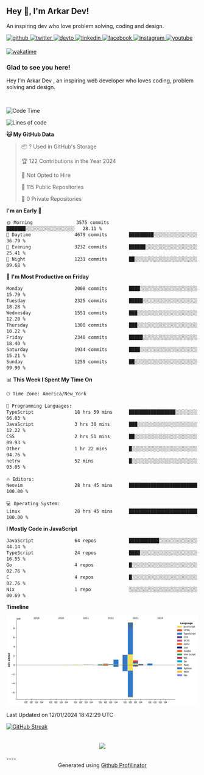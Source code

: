 ## Hey 👋, I'm Arkar Dev!  

An inspiring dev who love problem solving, coding and design.

<a href="https://github.com/Riley1101" target="_blank">
<img src=https://img.shields.io/badge/github-%2324292e.svg?&style=for-the-badge&logo=github&logoColor=white alt=github style="margin-bottom: 5px;" />
</a>
<a href="https://twitter.com/arkardev" target="_blank">
<img src=https://img.shields.io/badge/twitter-%2300acee.svg?&style=for-the-badge&logo=twitter&logoColor=white alt=twitter style="margin-bottom: 5px;" />
</a>
<a href="https://dev.to/riley1101" target="_blank">
<img src=https://img.shields.io/badge/dev.to-%2308090A.svg?&style=for-the-badge&logo=dev.to&logoColor=white alt=devto style="margin-bottom: 5px;" />
</a>
<a href="https://linkedin.com/in/arkar-kaung-myat" target="_blank">
<img src=https://img.shields.io/badge/linkedin-%231E77B5.svg?&style=for-the-badge&logo=linkedin&logoColor=white alt=linkedin style="margin-bottom: 5px;" />
</a>
<a href="https://www.facebook.com/riley.eileen.75" target="_blank">
<img src=https://img.shields.io/badge/facebook-%232E87FB.svg?&style=for-the-badge&logo=facebook&logoColor=white alt=facebook style="margin-bottom: 5px;" />
</a>
<a href="https://instagram.com/rileys1101" target="_blank">
<img src=https://img.shields.io/badge/instagram-%23000000.svg?&style=for-the-badge&logo=instagram&logoColor=white alt=instagram style="margin-bottom: 5px;" />
</a>
<a href="https://www.youtube.com/channel/UC_RfEQCC3gL2AzsFFAABikg" target="_blank">
<img src=https://img.shields.io/badge/youtube-%23EE4831.svg?&style=for-the-badge&logo=youtube&logoColor=white alt=youtube style="margin-bottom: 5px;" />
</a>  
  
[![wakatime](https://wakatime.com/badge/user/cf23b6e3-75f8-4c04-b0e3-273191c8d2ec.svg)](https://wakatime.com/@cf23b6e3-75f8-4c04-b0e3-273191c8d2ec)


### Glad to see you here!  
Hey I’m Arkar Dev , an inspiring web developer who loves coding, problem solving and design.

<br/>

<!--START_SECTION:waka-->
![Code Time](http://img.shields.io/badge/Code%20Time-869%20hrs%2033%20mins-blue)

![Lines of code](https://img.shields.io/badge/From%20Hello%20World%20I%27ve%20Written-15.1%20million%20lines%20of%20code-blue)

**🐱 My GitHub Data** 

> 📦 ? Used in GitHub's Storage 
 > 
> 🏆 122 Contributions in the Year 2024
 > 
> 🚫 Not Opted to Hire
 > 
> 📜 115 Public Repositories 
 > 
> 🔑 0 Private Repositories 
 > 
**I'm an Early 🐤** 

```text
🌞 Morning                3575 commits        ███████░░░░░░░░░░░░░░░░░░   28.11 % 
🌆 Daytime                4679 commits        █████████░░░░░░░░░░░░░░░░   36.79 % 
🌃 Evening                3232 commits        ██████░░░░░░░░░░░░░░░░░░░   25.41 % 
🌙 Night                  1231 commits        ██░░░░░░░░░░░░░░░░░░░░░░░   09.68 % 
```
📅 **I'm Most Productive on Friday** 

```text
Monday                   2008 commits        ████░░░░░░░░░░░░░░░░░░░░░   15.79 % 
Tuesday                  2325 commits        █████░░░░░░░░░░░░░░░░░░░░   18.28 % 
Wednesday                1551 commits        ███░░░░░░░░░░░░░░░░░░░░░░   12.20 % 
Thursday                 1300 commits        ███░░░░░░░░░░░░░░░░░░░░░░   10.22 % 
Friday                   2340 commits        █████░░░░░░░░░░░░░░░░░░░░   18.40 % 
Saturday                 1934 commits        ████░░░░░░░░░░░░░░░░░░░░░   15.21 % 
Sunday                   1259 commits        ██░░░░░░░░░░░░░░░░░░░░░░░   09.90 % 
```


📊 **This Week I Spent My Time On** 

```text
🕑︎ Time Zone: America/New_York

💬 Programming Languages: 
TypeScript               18 hrs 59 mins      █████████████████░░░░░░░░   66.03 % 
JavaScript               3 hrs 30 mins       ███░░░░░░░░░░░░░░░░░░░░░░   12.22 % 
CSS                      2 hrs 51 mins       ██░░░░░░░░░░░░░░░░░░░░░░░   09.93 % 
Other                    1 hr 22 mins        █░░░░░░░░░░░░░░░░░░░░░░░░   04.76 % 
netrw                    52 mins             █░░░░░░░░░░░░░░░░░░░░░░░░   03.05 % 

🔥 Editors: 
Neovim                   28 hrs 45 mins      █████████████████████████   100.00 % 

💻 Operating System: 
Linux                    28 hrs 45 mins      █████████████████████████   100.00 % 
```

**I Mostly Code in JavaScript** 

```text
JavaScript               64 repos            ███████████░░░░░░░░░░░░░░   44.14 % 
TypeScript               24 repos            ████░░░░░░░░░░░░░░░░░░░░░   16.55 % 
Go                       4 repos             █░░░░░░░░░░░░░░░░░░░░░░░░   02.76 % 
C                        4 repos             █░░░░░░░░░░░░░░░░░░░░░░░░   02.76 % 
Nix                      1 repo              ░░░░░░░░░░░░░░░░░░░░░░░░░   00.69 % 
```



**Timeline**

![Lines of Code chart](https://raw.githubusercontent.com/Riley1101/Riley1101/main/assets/bar_graph.png)


 Last Updated on 12/01/2024 18:42:29 UTC
<!--END_SECTION:waka-->

[![GitHub Streak](https://streak-stats.demolab.com?user=Riley1101)](https://git.io/streak-stats)
  
<br/>  
<div align="center">
<img src="https://komarev.com/ghpvc/?username=Riley1101&&style=flat-square" align="center" />
</div>  
<br/>  
----
<div align="center">Generated using <a href="https://profilinator.rishav.dev/" target="_blank">Github Profilinator</a></div>

